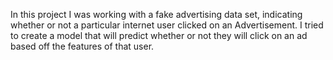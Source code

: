 In this project I was working with a fake advertising data set, indicating whether or not a particular internet user clicked on an Advertisement. I tried to create a model that will predict whether or not they will click on an ad based off the features of that user.
